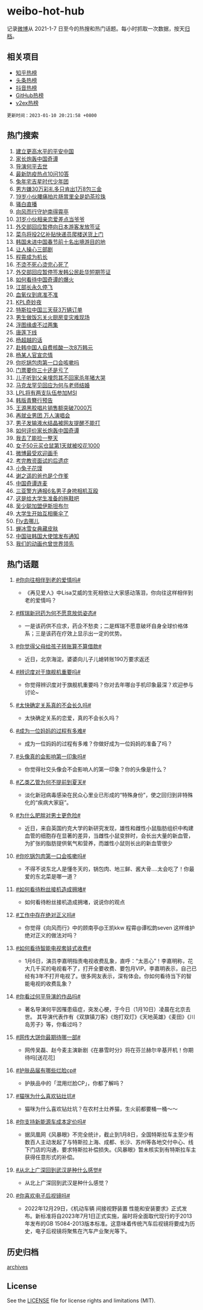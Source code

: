 # weibo-hot-hub

记录[微博](https://www.weibo.com)从 2021-1-7 日至今的热搜和热门话题。每小时抓取一次数据，按天[归档](archives)。

## 相关项目

- [知乎热榜](https://github.com/lonnyzhang423/zhihu-hot-hub)
- [头条热榜](https://github.com/lonnyzhang423/toutiao-hot-hub)
- [抖音热榜](https://github.com/lonnyzhang423/douyin-hot-hub)
- [GitHub热榜](https://github.com/lonnyzhang423/github-hot-hub)
- [v2ex热榜](https://github.com/lonnyzhang423/v2ex-hot-hub)


`更新时间：2023-01-10 20:21:58 +0800`

## 热门搜索

1. [建立更高水平的平安中国](https://m.weibo.cn/search?containerid=100103type%3D1%26t%3D10%26q%3D%23%E5%BB%BA%E7%AB%8B%E6%9B%B4%E9%AB%98%E6%B0%B4%E5%B9%B3%E7%9A%84%E5%B9%B3%E5%AE%89%E4%B8%AD%E5%9B%BD%23&stream_entry_id=51&isnewpage=1&extparam=seat%3D1%26c_type%3D51%26cate%3D10103%26pos%3D0%26dgr%3D0%26filter_type%3Drealtimehot%26display_time%3D1673353317%26pre_seqid%3D16733533175780438599111&luicode=10000011&lfid=106003type%253D25%2526t%253D3%2526disable_hot%253D1%2526filter_type%253Drealtimehot)
1. [家长炮轰中国奇谭](https://m.weibo.cn/search?containerid=100103type%3D1%26t%3D10%26q%3D%23%E5%AE%B6%E9%95%BF%E7%82%AE%E8%BD%B0%E4%B8%AD%E5%9B%BD%E5%A5%87%E8%B0%AD%23&stream_entry_id=31&isnewpage=1&extparam=seat%3D1%26dgr%3D0%26realpos%3D1%26pos%3D0%26flag%3D2%26lcate%3D5001%26c_type%3D31%26cate%3D5001%26q%3D%2523%25E5%25AE%25B6%25E9%2595%25BF%25E7%2582%25AE%25E8%25BD%25B0%25E4%25B8%25AD%25E5%259B%25BD%25E5%25A5%2587%25E8%25B0%25AD%2523%26band_rank%3D1%26stream_entry_id%3D31%26filter_type%3Drealtimehot%26display_time%3D1673353317%26pre_seqid%3D16733533175780438599111&luicode=10000011&lfid=106003type%253D25%2526t%253D3%2526disable_hot%253D1%2526filter_type%253Drealtimehot)
1. [导演何平去世](https://m.weibo.cn/search?containerid=100103type%3D1%26t%3D10%26q%3D%23%E5%AF%BC%E6%BC%94%E4%BD%95%E5%B9%B3%E5%8E%BB%E4%B8%96%23&stream_entry_id=31&isnewpage=1&extparam=seat%3D1%26dgr%3D0%26realpos%3D2%26pos%3D1%26flag%3D1%26lcate%3D5001%26c_type%3D31%26cate%3D5001%26q%3D%2523%25E5%25AF%25BC%25E6%25BC%2594%25E4%25BD%2595%25E5%25B9%25B3%25E5%258E%25BB%25E4%25B8%2596%2523%26band_rank%3D2%26stream_entry_id%3D31%26filter_type%3Drealtimehot%26display_time%3D1673353317%26pre_seqid%3D16733533175780438599111&luicode=10000011&lfid=106003type%253D25%2526t%253D3%2526disable_hot%253D1%2526filter_type%253Drealtimehot)
1. [最新防疫热点10问10答](https://m.weibo.cn/search?containerid=100103type%3D1%26t%3D10%26q%3D%23%E6%9C%80%E6%96%B0%E9%98%B2%E7%96%AB%E7%83%AD%E7%82%B910%E9%97%AE10%E7%AD%94%23&stream_entry_id=31&isnewpage=1&extparam=seat%3D1%26dgr%3D0%26realpos%3D3%26pos%3D2%26flag%3D0%26lcate%3D5001%26c_type%3D31%26cate%3D5001%26q%3D%2523%25E6%259C%2580%25E6%2596%25B0%25E9%2598%25B2%25E7%2596%25AB%25E7%2583%25AD%25E7%2582%25B910%25E9%2597%25AE10%25E7%25AD%2594%2523%26band_rank%3D3%26stream_entry_id%3D31%26filter_type%3Drealtimehot%26display_time%3D1673353317%26pre_seqid%3D16733533175780438599111&luicode=10000011&lfid=106003type%253D25%2526t%253D3%2526disable_hot%253D1%2526filter_type%253Drealtimehot)
1. [兔年宅吉星时代少年团](https://m.weibo.cn/search?containerid=100103type%3D1%26t%3D10%26q%3D%23%E5%85%94%E5%B9%B4%E5%AE%85%E5%90%89%E6%98%9F%E6%97%B6%E4%BB%A3%E5%B0%91%E5%B9%B4%E5%9B%A2%23&stream_entry_id=31&isnewpage=1&extparam=seat%3D1%26dgr%3D0%26pos%3D3%26topic_ad%3D1%26lcate%3D5001%26c_type%3D31%26adid%3D177586%26cate%3D5001%26q%3D%2523%25E5%2585%2594%25E5%25B9%25B4%25E5%25AE%2585%25E5%2590%2589%25E6%2598%259F%25E6%2597%25B6%25E4%25BB%25A3%25E5%25B0%2591%25E5%25B9%25B4%25E5%259B%25A2%2523%26band_rank%3D4%26stream_entry_id%3D31%26filter_type%3Drealtimehot%26display_time%3D1673353317%26pre_seqid%3D16733533175780438599111&luicode=10000011&lfid=106003type%253D25%2526t%253D3%2526disable_hot%253D1%2526filter_type%253Drealtimehot)
1. [男方嫌30万彩礼多只肯出1万8包三金](https://m.weibo.cn/search?containerid=100103type%3D1%26t%3D10%26q%3D%23%E7%94%B7%E6%96%B9%E5%AB%8C30%E4%B8%87%E5%BD%A9%E7%A4%BC%E5%A4%9A%E5%8F%AA%E8%82%AF%E5%87%BA1%E4%B8%878%E5%8C%85%E4%B8%89%E9%87%91%23&stream_entry_id=31&isnewpage=1&extparam=seat%3D1%26dgr%3D0%26realpos%3D4%26pos%3D4%26flag%3D1%26lcate%3D5001%26c_type%3D31%26cate%3D5001%26q%3D%2523%25E7%2594%25B7%25E6%2596%25B9%25E5%25AB%258C30%25E4%25B8%2587%25E5%25BD%25A9%25E7%25A4%25BC%25E5%25A4%259A%25E5%258F%25AA%25E8%2582%25AF%25E5%2587%25BA1%25E4%25B8%25878%25E5%258C%2585%25E4%25B8%2589%25E9%2587%2591%2523%26band_rank%3D4%26stream_entry_id%3D31%26filter_type%3Drealtimehot%26display_time%3D1673353317%26pre_seqid%3D16733533175780438599111&luicode=10000011&lfid=106003type%253D25%2526t%253D3%2526disable_hot%253D1%2526filter_type%253Drealtimehot)
1. [19岁小伙腰痛拍片肠胃里全是奶茶珍珠](https://m.weibo.cn/search?containerid=100103type%3D1%26t%3D10%26q%3D%2319%E5%B2%81%E5%B0%8F%E4%BC%99%E8%85%B0%E7%97%9B%E6%8B%8D%E7%89%87%E8%82%A0%E8%83%83%E9%87%8C%E5%85%A8%E6%98%AF%E5%A5%B6%E8%8C%B6%E7%8F%8D%E7%8F%A0%23&stream_entry_id=31&isnewpage=1&extparam=seat%3D1%26dgr%3D0%26realpos%3D5%26pos%3D5%26flag%3D1%26lcate%3D5001%26c_type%3D31%26cate%3D5001%26q%3D%252319%25E5%25B2%2581%25E5%25B0%258F%25E4%25BC%2599%25E8%2585%25B0%25E7%2597%259B%25E6%258B%258D%25E7%2589%2587%25E8%2582%25A0%25E8%2583%2583%25E9%2587%258C%25E5%2585%25A8%25E6%2598%25AF%25E5%25A5%25B6%25E8%258C%25B6%25E7%258F%258D%25E7%258F%25A0%2523%26band_rank%3D5%26stream_entry_id%3D31%26filter_type%3Drealtimehot%26display_time%3D1673353317%26pre_seqid%3D16733533175780438599111&luicode=10000011&lfid=106003type%253D25%2526t%253D3%2526disable_hot%253D1%2526filter_type%253Drealtimehot)
1. [骚白直播](https://m.weibo.cn/search?containerid=100103type%3D1%26t%3D10%26q%3D%23%E9%AA%9A%E7%99%BD%E7%9B%B4%E6%92%AD%23&stream_entry_id=31&isnewpage=1&extparam=seat%3D1%26dgr%3D0%26realpos%3D6%26pos%3D6%26flag%3D1%26lcate%3D5001%26c_type%3D31%26cate%3D5001%26q%3D%2523%25E9%25AA%259A%25E7%2599%25BD%25E7%259B%25B4%25E6%2592%25AD%2523%26band_rank%3D6%26stream_entry_id%3D31%26filter_type%3Drealtimehot%26display_time%3D1673353317%26pre_seqid%3D16733533175780438599111&luicode=10000011&lfid=106003type%253D25%2526t%253D3%2526disable_hot%253D1%2526filter_type%253Drealtimehot)
1. [向风而行守护南得霄亭](https://m.weibo.cn/search?containerid=100103type%3D1%26t%3D10%26q%3D%23%E5%90%91%E9%A3%8E%E8%80%8C%E8%A1%8C%E5%AE%88%E6%8A%A4%E5%8D%97%E5%BE%97%E9%9C%84%E4%BA%AD%23&stream_entry_id=31&isnewpage=1&extparam=seat%3D1%26dgr%3D0%26pos%3D7%26lcate%3D5001%26c_type%3D31%26adid%3D177621%26cate%3D5001%26q%3D%2523%25E5%2590%2591%25E9%25A3%258E%25E8%2580%258C%25E8%25A1%258C%25E5%25AE%2588%25E6%258A%25A4%25E5%258D%2597%25E5%25BE%2597%25E9%259C%2584%25E4%25BA%25AD%2523%26band_rank%3D7%26stream_entry_id%3D31%26filter_type%3Drealtimehot%26display_time%3D1673353317%26pre_seqid%3D16733533175780438599111&luicode=10000011&lfid=106003type%253D25%2526t%253D3%2526disable_hot%253D1%2526filter_type%253Drealtimehot)
1. [31岁小伙相亲恋爱差点当爷爷](https://m.weibo.cn/search?containerid=100103type%3D1%26t%3D10%26q%3D%2331%E5%B2%81%E5%B0%8F%E4%BC%99%E7%9B%B8%E4%BA%B2%E6%81%8B%E7%88%B1%E5%B7%AE%E7%82%B9%E5%BD%93%E7%88%B7%E7%88%B7%23&stream_entry_id=31&isnewpage=1&extparam=seat%3D1%26dgr%3D0%26realpos%3D7%26pos%3D8%26flag%3D1%26lcate%3D5001%26c_type%3D31%26cate%3D5001%26q%3D%252331%25E5%25B2%2581%25E5%25B0%258F%25E4%25BC%2599%25E7%259B%25B8%25E4%25BA%25B2%25E6%2581%258B%25E7%2588%25B1%25E5%25B7%25AE%25E7%2582%25B9%25E5%25BD%2593%25E7%2588%25B7%25E7%2588%25B7%2523%26band_rank%3D7%26stream_entry_id%3D31%26filter_type%3Drealtimehot%26display_time%3D1673353317%26pre_seqid%3D16733533175780438599111&luicode=10000011&lfid=106003type%253D25%2526t%253D3%2526disable_hot%253D1%2526filter_type%253Drealtimehot)
1. [外交部回应暂停向日本游客发放签证](https://m.weibo.cn/search?containerid=100103type%3D1%26t%3D10%26q%3D%23%E5%A4%96%E4%BA%A4%E9%83%A8%E5%9B%9E%E5%BA%94%E6%9A%82%E5%81%9C%E5%90%91%E6%97%A5%E6%9C%AC%E6%B8%B8%E5%AE%A2%E5%8F%91%E6%94%BE%E7%AD%BE%E8%AF%81%23&stream_entry_id=31&isnewpage=1&extparam=seat%3D1%26dgr%3D0%26realpos%3D8%26pos%3D9%26flag%3D0%26lcate%3D5001%26c_type%3D31%26cate%3D5001%26q%3D%2523%25E5%25A4%2596%25E4%25BA%25A4%25E9%2583%25A8%25E5%259B%259E%25E5%25BA%2594%25E6%259A%2582%25E5%2581%259C%25E5%2590%2591%25E6%2597%25A5%25E6%259C%25AC%25E6%25B8%25B8%25E5%25AE%25A2%25E5%258F%2591%25E6%2594%25BE%25E7%25AD%25BE%25E8%25AF%2581%2523%26band_rank%3D8%26stream_entry_id%3D31%26filter_type%3Drealtimehot%26display_time%3D1673353317%26pre_seqid%3D16733533175780438599111&luicode=10000011&lfid=106003type%253D25%2526t%253D3%2526disable_hot%253D1%2526filter_type%253Drealtimehot)
1. [菜鸟将投2亿补贴快递员爬楼送货上门](https://m.weibo.cn/search?containerid=100103type%3D1%26t%3D10%26q%3D%23%E8%8F%9C%E9%B8%9F%E5%B0%86%E6%8A%952%E4%BA%BF%E8%A1%A5%E8%B4%B4%E5%BF%AB%E9%80%92%E5%91%98%E7%88%AC%E6%A5%BC%E9%80%81%E8%B4%A7%E4%B8%8A%E9%97%A8%23&stream_entry_id=31&isnewpage=1&extparam=seat%3D1%26dgr%3D0%26realpos%3D9%26pos%3D10%26flag%3D0%26lcate%3D5001%26c_type%3D31%26cate%3D5001%26q%3D%2523%25E8%258F%259C%25E9%25B8%259F%25E5%25B0%2586%25E6%258A%25952%25E4%25BA%25BF%25E8%25A1%25A5%25E8%25B4%25B4%25E5%25BF%25AB%25E9%2580%2592%25E5%2591%2598%25E7%2588%25AC%25E6%25A5%25BC%25E9%2580%2581%25E8%25B4%25A7%25E4%25B8%258A%25E9%2597%25A8%2523%26band_rank%3D9%26stream_entry_id%3D31%26filter_type%3Drealtimehot%26display_time%3D1673353317%26pre_seqid%3D16733533175780438599111&luicode=10000011&lfid=106003type%253D25%2526t%253D3%2526disable_hot%253D1%2526filter_type%253Drealtimehot)
1. [韩国未进中国春节前十名出境游目的地](https://m.weibo.cn/search?containerid=100103type%3D1%26t%3D10%26q%3D%23%E9%9F%A9%E5%9B%BD%E6%9C%AA%E8%BF%9B%E4%B8%AD%E5%9B%BD%E6%98%A5%E8%8A%82%E5%89%8D%E5%8D%81%E5%90%8D%E5%87%BA%E5%A2%83%E6%B8%B8%E7%9B%AE%E7%9A%84%E5%9C%B0%23&stream_entry_id=31&isnewpage=1&extparam=seat%3D1%26dgr%3D0%26realpos%3D10%26pos%3D11%26flag%3D2%26lcate%3D5001%26c_type%3D31%26cate%3D5001%26q%3D%2523%25E9%259F%25A9%25E5%259B%25BD%25E6%259C%25AA%25E8%25BF%259B%25E4%25B8%25AD%25E5%259B%25BD%25E6%2598%25A5%25E8%258A%2582%25E5%2589%258D%25E5%258D%2581%25E5%2590%258D%25E5%2587%25BA%25E5%25A2%2583%25E6%25B8%25B8%25E7%259B%25AE%25E7%259A%2584%25E5%259C%25B0%2523%26band_rank%3D10%26stream_entry_id%3D31%26filter_type%3Drealtimehot%26display_time%3D1673353317%26pre_seqid%3D16733533175780438599111&luicode=10000011&lfid=106003type%253D25%2526t%253D3%2526disable_hot%253D1%2526filter_type%253Drealtimehot)
1. [让人操心三部剧](https://m.weibo.cn/search?containerid=100103type%3D1%26t%3D10%26q%3D%23%E8%AE%A9%E4%BA%BA%E6%93%8D%E5%BF%83%E4%B8%89%E9%83%A8%E5%89%A7%23&stream_entry_id=31&isnewpage=1&extparam=seat%3D1%26dgr%3D0%26realpos%3D11%26pos%3D12%26flag%3D1%26lcate%3D5001%26c_type%3D31%26cate%3D5001%26q%3D%2523%25E8%25AE%25A9%25E4%25BA%25BA%25E6%2593%258D%25E5%25BF%2583%25E4%25B8%2589%25E9%2583%25A8%25E5%2589%25A7%2523%26band_rank%3D11%26stream_entry_id%3D31%26filter_type%3Drealtimehot%26display_time%3D1673353317%26pre_seqid%3D16733533175780438599111&luicode=10000011&lfid=106003type%253D25%2526t%253D3%2526disable_hot%253D1%2526filter_type%253Drealtimehot)
1. [程霄成为机长](https://m.weibo.cn/search?containerid=100103type%3D1%26t%3D10%26q%3D%23%E7%A8%8B%E9%9C%84%E6%88%90%E4%B8%BA%E6%9C%BA%E9%95%BF%23&stream_entry_id=31&isnewpage=1&extparam=seat%3D1%26dgr%3D0%26realpos%3D12%26pos%3D13%26flag%3D1%26lcate%3D5001%26c_type%3D31%26cate%3D5001%26q%3D%2523%25E7%25A8%258B%25E9%259C%2584%25E6%2588%2590%25E4%25B8%25BA%25E6%259C%25BA%25E9%2595%25BF%2523%26band_rank%3D12%26stream_entry_id%3D31%26filter_type%3Drealtimehot%26display_time%3D1673353317%26pre_seqid%3D16733533175780438599111&luicode=10000011&lfid=106003type%253D25%2526t%253D3%2526disable_hot%253D1%2526filter_type%253Drealtimehot)
1. [不烫不死心烫完心死了](https://m.weibo.cn/search?containerid=100103type%3D1%26t%3D10%26q%3D%23%E4%B8%8D%E7%83%AB%E4%B8%8D%E6%AD%BB%E5%BF%83%E7%83%AB%E5%AE%8C%E5%BF%83%E6%AD%BB%E4%BA%86%23&stream_entry_id=31&isnewpage=1&extparam=seat%3D1%26dgr%3D0%26realpos%3D13%26pos%3D14%26flag%3D0%26lcate%3D5001%26c_type%3D31%26cate%3D5001%26q%3D%2523%25E4%25B8%258D%25E7%2583%25AB%25E4%25B8%258D%25E6%25AD%25BB%25E5%25BF%2583%25E7%2583%25AB%25E5%25AE%258C%25E5%25BF%2583%25E6%25AD%25BB%25E4%25BA%2586%2523%26band_rank%3D13%26stream_entry_id%3D31%26filter_type%3Drealtimehot%26display_time%3D1673353317%26pre_seqid%3D16733533175780438599111&luicode=10000011&lfid=106003type%253D25%2526t%253D3%2526disable_hot%253D1%2526filter_type%253Drealtimehot)
1. [外交部回应暂停签发韩公民赴华短期签证](https://m.weibo.cn/search?containerid=100103type%3D1%26t%3D10%26q%3D%23%E5%A4%96%E4%BA%A4%E9%83%A8%E5%9B%9E%E5%BA%94%E6%9A%82%E5%81%9C%E7%AD%BE%E5%8F%91%E9%9F%A9%E5%85%AC%E6%B0%91%E8%B5%B4%E5%8D%8E%E7%9F%AD%E6%9C%9F%E7%AD%BE%E8%AF%81%23&stream_entry_id=31&isnewpage=1&extparam=seat%3D1%26dgr%3D0%26realpos%3D14%26pos%3D15%26flag%3D0%26lcate%3D5001%26c_type%3D31%26cate%3D5001%26q%3D%2523%25E5%25A4%2596%25E4%25BA%25A4%25E9%2583%25A8%25E5%259B%259E%25E5%25BA%2594%25E6%259A%2582%25E5%2581%259C%25E7%25AD%25BE%25E5%258F%2591%25E9%259F%25A9%25E5%2585%25AC%25E6%25B0%2591%25E8%25B5%25B4%25E5%258D%258E%25E7%259F%25AD%25E6%259C%259F%25E7%25AD%25BE%25E8%25AF%2581%2523%26band_rank%3D14%26stream_entry_id%3D31%26filter_type%3Drealtimehot%26display_time%3D1673353317%26pre_seqid%3D16733533175780438599111&luicode=10000011&lfid=106003type%253D25%2526t%253D3%2526disable_hot%253D1%2526filter_type%253Drealtimehot)
1. [如何看待中国奇谭的爆火](https://m.weibo.cn/search?containerid=100103type%3D1%26t%3D10%26q%3D%23%E5%A6%82%E4%BD%95%E7%9C%8B%E5%BE%85%E4%B8%AD%E5%9B%BD%E5%A5%87%E8%B0%AD%E7%9A%84%E7%88%86%E7%81%AB%23&stream_entry_id=31&isnewpage=1&extparam=seat%3D1%26dgr%3D0%26realpos%3D15%26pos%3D16%26flag%3D0%26lcate%3D5001%26c_type%3D31%26adid%3D177662%26cate%3D5001%26q%3D%2523%25E5%25A6%2582%25E4%25BD%2595%25E7%259C%258B%25E5%25BE%2585%25E4%25B8%25AD%25E5%259B%25BD%25E5%25A5%2587%25E8%25B0%25AD%25E7%259A%2584%25E7%2588%2586%25E7%2581%25AB%2523%26band_rank%3D15%26stream_entry_id%3D31%26filter_type%3Drealtimehot%26display_time%3D1673353317%26pre_seqid%3D16733533175780438599111&luicode=10000011&lfid=106003type%253D25%2526t%253D3%2526disable_hot%253D1%2526filter_type%253Drealtimehot)
1. [江部长永久停飞](https://m.weibo.cn/search?containerid=100103type%3D1%26t%3D10%26q%3D%23%E6%B1%9F%E9%83%A8%E9%95%BF%E6%B0%B8%E4%B9%85%E5%81%9C%E9%A3%9E%23&stream_entry_id=31&isnewpage=1&extparam=seat%3D1%26dgr%3D0%26realpos%3D16%26pos%3D17%26flag%3D0%26lcate%3D5001%26c_type%3D31%26cate%3D5001%26q%3D%2523%25E6%25B1%259F%25E9%2583%25A8%25E9%2595%25BF%25E6%25B0%25B8%25E4%25B9%2585%25E5%2581%259C%25E9%25A3%259E%2523%26band_rank%3D16%26stream_entry_id%3D31%26filter_type%3Drealtimehot%26display_time%3D1673353317%26pre_seqid%3D16733533175780438599111&luicode=10000011&lfid=106003type%253D25%2526t%253D3%2526disable_hot%253D1%2526filter_type%253Drealtimehot)
1. [血氧仪到底准不准](https://m.weibo.cn/search?containerid=100103type%3D1%26t%3D10%26q%3D%23%E8%A1%80%E6%B0%A7%E4%BB%AA%E5%88%B0%E5%BA%95%E5%87%86%E4%B8%8D%E5%87%86%23&stream_entry_id=31&isnewpage=1&extparam=seat%3D1%26dgr%3D0%26realpos%3D17%26pos%3D18%26flag%3D1%26lcate%3D5001%26c_type%3D31%26cate%3D5001%26q%3D%2523%25E8%25A1%2580%25E6%25B0%25A7%25E4%25BB%25AA%25E5%2588%25B0%25E5%25BA%2595%25E5%2587%2586%25E4%25B8%258D%25E5%2587%2586%2523%26band_rank%3D17%26stream_entry_id%3D31%26filter_type%3Drealtimehot%26display_time%3D1673353317%26pre_seqid%3D16733533175780438599111&luicode=10000011&lfid=106003type%253D25%2526t%253D3%2526disable_hot%253D1%2526filter_type%253Drealtimehot)
1. [KPL奇妙夜](https://m.weibo.cn/search?containerid=100103type%3D1%26t%3D10%26q%3D%23KPL%E5%A5%87%E5%A6%99%E5%A4%9C%23&stream_entry_id=31&isnewpage=1&extparam=seat%3D1%26dgr%3D0%26realpos%3D18%26pos%3D19%26flag%3D1%26lcate%3D5001%26c_type%3D31%26cate%3D5001%26q%3D%2523KPL%25E5%25A5%2587%25E5%25A6%2599%25E5%25A4%259C%2523%26band_rank%3D18%26stream_entry_id%3D31%26filter_type%3Drealtimehot%26display_time%3D1673353317%26pre_seqid%3D16733533175780438599111&luicode=10000011&lfid=106003type%253D25%2526t%253D3%2526disable_hot%253D1%2526filter_type%253Drealtimehot)
1. [特斯拉中国三天获3万辆订单](https://m.weibo.cn/search?containerid=100103type%3D1%26t%3D10%26q%3D%23%E7%89%B9%E6%96%AF%E6%8B%89%E4%B8%AD%E5%9B%BD%E4%B8%89%E5%A4%A9%E8%8E%B73%E4%B8%87%E8%BE%86%E8%AE%A2%E5%8D%95%23&stream_entry_id=31&isnewpage=1&extparam=seat%3D1%26dgr%3D0%26realpos%3D19%26pos%3D20%26flag%3D0%26lcate%3D5001%26c_type%3D31%26cate%3D5001%26q%3D%2523%25E7%2589%25B9%25E6%2596%25AF%25E6%258B%2589%25E4%25B8%25AD%25E5%259B%25BD%25E4%25B8%2589%25E5%25A4%25A9%25E8%258E%25B73%25E4%25B8%2587%25E8%25BE%2586%25E8%25AE%25A2%25E5%258D%2595%2523%26band_rank%3D19%26stream_entry_id%3D31%26filter_type%3Drealtimehot%26display_time%3D1673353317%26pre_seqid%3D16733533175780438599111&luicode=10000011&lfid=106003type%253D25%2526t%253D3%2526disable_hot%253D1%2526filter_type%253Drealtimehot)
1. [男生做饭忘关火厨房变灾难现场](https://m.weibo.cn/search?containerid=100103type%3D1%26t%3D10%26q%3D%23%E7%94%B7%E7%94%9F%E5%81%9A%E9%A5%AD%E5%BF%98%E5%85%B3%E7%81%AB%E5%8E%A8%E6%88%BF%E5%8F%98%E7%81%BE%E9%9A%BE%E7%8E%B0%E5%9C%BA%23&stream_entry_id=31&isnewpage=1&extparam=seat%3D1%26dgr%3D0%26realpos%3D20%26pos%3D21%26flag%3D1%26lcate%3D5001%26c_type%3D31%26cate%3D5001%26q%3D%2523%25E7%2594%25B7%25E7%2594%259F%25E5%2581%259A%25E9%25A5%25AD%25E5%25BF%2598%25E5%2585%25B3%25E7%2581%25AB%25E5%258E%25A8%25E6%2588%25BF%25E5%258F%2598%25E7%2581%25BE%25E9%259A%25BE%25E7%258E%25B0%25E5%259C%25BA%2523%26band_rank%3D20%26stream_entry_id%3D31%26filter_type%3Drealtimehot%26display_time%3D1673353317%26pre_seqid%3D16733533175780438599111&luicode=10000011&lfid=106003type%253D25%2526t%253D3%2526disable_hot%253D1%2526filter_type%253Drealtimehot)
1. [浮图缘虐不过两集](https://m.weibo.cn/search?containerid=100103type%3D1%26t%3D10%26q%3D%23%E6%B5%AE%E5%9B%BE%E7%BC%98%E8%99%90%E4%B8%8D%E8%BF%87%E4%B8%A4%E9%9B%86%23&stream_entry_id=31&isnewpage=1&extparam=seat%3D1%26dgr%3D0%26realpos%3D21%26pos%3D22%26flag%3D1%26lcate%3D5001%26c_type%3D31%26cate%3D5001%26q%3D%2523%25E6%25B5%25AE%25E5%259B%25BE%25E7%25BC%2598%25E8%2599%2590%25E4%25B8%258D%25E8%25BF%2587%25E4%25B8%25A4%25E9%259B%2586%2523%26band_rank%3D21%26stream_entry_id%3D31%26filter_type%3Drealtimehot%26display_time%3D1673353317%26pre_seqid%3D16733533175780438599111&luicode=10000011&lfid=106003type%253D25%2526t%253D3%2526disable_hot%253D1%2526filter_type%253Drealtimehot)
1. [唐莲下线](https://m.weibo.cn/search?containerid=100103type%3D1%26t%3D10%26q%3D%23%E5%94%90%E8%8E%B2%E4%B8%8B%E7%BA%BF%23&stream_entry_id=31&isnewpage=1&extparam=seat%3D1%26dgr%3D0%26realpos%3D22%26pos%3D23%26flag%3D1%26lcate%3D5001%26c_type%3D31%26cate%3D5001%26q%3D%2523%25E5%2594%2590%25E8%258E%25B2%25E4%25B8%258B%25E7%25BA%25BF%2523%26band_rank%3D22%26stream_entry_id%3D31%26filter_type%3Drealtimehot%26display_time%3D1673353317%26pre_seqid%3D16733533175780438599111&luicode=10000011&lfid=106003type%253D25%2526t%253D3%2526disable_hot%253D1%2526filter_type%253Drealtimehot)
1. [杨超越的话](https://m.weibo.cn/search?containerid=100103type%3D1%26t%3D10%26q%3D%23%E6%9D%A8%E8%B6%85%E8%B6%8A%E7%9A%84%E8%AF%9D%23&stream_entry_id=31&isnewpage=1&extparam=seat%3D1%26dgr%3D0%26realpos%3D23%26pos%3D24%26flag%3D1%26lcate%3D5001%26c_type%3D31%26cate%3D5001%26q%3D%2523%25E6%259D%25A8%25E8%25B6%2585%25E8%25B6%258A%25E7%259A%2584%25E8%25AF%259D%2523%26band_rank%3D23%26stream_entry_id%3D31%26filter_type%3Drealtimehot%26display_time%3D1673353317%26pre_seqid%3D16733533175780438599111&luicode=10000011&lfid=106003type%253D25%2526t%253D3%2526disable_hot%253D1%2526filter_type%253Drealtimehot)
1. [赴韩中国人自费核酸一次8万韩元](https://m.weibo.cn/search?containerid=100103type%3D1%26t%3D10%26q%3D%23%E8%B5%B4%E9%9F%A9%E4%B8%AD%E5%9B%BD%E4%BA%BA%E8%87%AA%E8%B4%B9%E6%A0%B8%E9%85%B8%E4%B8%80%E6%AC%A18%E4%B8%87%E9%9F%A9%E5%85%83%23&stream_entry_id=31&isnewpage=1&extparam=seat%3D1%26dgr%3D0%26realpos%3D24%26pos%3D25%26flag%3D0%26lcate%3D5001%26c_type%3D31%26cate%3D5001%26q%3D%2523%25E8%25B5%25B4%25E9%259F%25A9%25E4%25B8%25AD%25E5%259B%25BD%25E4%25BA%25BA%25E8%2587%25AA%25E8%25B4%25B9%25E6%25A0%25B8%25E9%2585%25B8%25E4%25B8%2580%25E6%25AC%25A18%25E4%25B8%2587%25E9%259F%25A9%25E5%2585%2583%2523%26band_rank%3D24%26stream_entry_id%3D31%26filter_type%3Drealtimehot%26display_time%3D1673353317%26pre_seqid%3D16733533175780438599111&luicode=10000011&lfid=106003type%253D25%2526t%253D3%2526disable_hot%253D1%2526filter_type%253Drealtimehot)
1. [杨某人官宣恋情](https://m.weibo.cn/search?containerid=100103type%3D1%26t%3D10%26q%3D%23%E6%9D%A8%E6%9F%90%E4%BA%BA%E5%AE%98%E5%AE%A3%E6%81%8B%E6%83%85%23&stream_entry_id=31&isnewpage=1&extparam=seat%3D1%26dgr%3D0%26realpos%3D25%26pos%3D26%26flag%3D1%26lcate%3D5001%26c_type%3D31%26cate%3D5001%26q%3D%2523%25E6%259D%25A8%25E6%259F%2590%25E4%25BA%25BA%25E5%25AE%2598%25E5%25AE%25A3%25E6%2581%258B%25E6%2583%2585%2523%26band_rank%3D25%26stream_entry_id%3D31%26filter_type%3Drealtimehot%26display_time%3D1673353317%26pre_seqid%3D16733533175780438599111&luicode=10000011&lfid=106003type%253D25%2526t%253D3%2526disable_hot%253D1%2526filter_type%253Drealtimehot)
1. [你吃锅包肉第一口会咳嗽吗](https://m.weibo.cn/search?containerid=100103type%3D1%26t%3D10%26q%3D%23%E4%BD%A0%E5%90%83%E9%94%85%E5%8C%85%E8%82%89%E7%AC%AC%E4%B8%80%E5%8F%A3%E4%BC%9A%E5%92%B3%E5%97%BD%E5%90%97%23&stream_entry_id=31&isnewpage=1&extparam=seat%3D1%26dgr%3D0%26realpos%3D26%26pos%3D27%26flag%3D0%26lcate%3D5001%26c_type%3D31%26cate%3D5001%26q%3D%2523%25E4%25BD%25A0%25E5%2590%2583%25E9%2594%2585%25E5%258C%2585%25E8%2582%2589%25E7%25AC%25AC%25E4%25B8%2580%25E5%258F%25A3%25E4%25BC%259A%25E5%2592%25B3%25E5%2597%25BD%25E5%2590%2597%2523%26band_rank%3D26%26stream_entry_id%3D31%26filter_type%3Drealtimehot%26display_time%3D1673353317%26pre_seqid%3D16733533175780438599111&luicode=10000011&lfid=106003type%253D25%2526t%253D3%2526disable_hot%253D1%2526filter_type%253Drealtimehot)
1. [门票要你三十还是亏了](https://m.weibo.cn/search?containerid=100103type%3D1%26t%3D10%26q%3D%23%E9%97%A8%E7%A5%A8%E8%A6%81%E4%BD%A0%E4%B8%89%E5%8D%81%E8%BF%98%E6%98%AF%E4%BA%8F%E4%BA%86%23&stream_entry_id=31&isnewpage=1&extparam=seat%3D1%26dgr%3D0%26realpos%3D27%26pos%3D28%26flag%3D1%26lcate%3D5001%26c_type%3D31%26cate%3D5001%26q%3D%2523%25E9%2597%25A8%25E7%25A5%25A8%25E8%25A6%2581%25E4%25BD%25A0%25E4%25B8%2589%25E5%258D%2581%25E8%25BF%2598%25E6%2598%25AF%25E4%25BA%258F%25E4%25BA%2586%2523%26band_rank%3D27%26stream_entry_id%3D31%26filter_type%3Drealtimehot%26display_time%3D1673353317%26pre_seqid%3D16733533175780438599111&luicode=10000011&lfid=106003type%253D25%2526t%253D3%2526disable_hot%253D1%2526filter_type%253Drealtimehot)
1. [儿子听到父亲埋怨其不回家杀年猪大哭](https://m.weibo.cn/search?containerid=100103type%3D1%26t%3D10%26q%3D%23%E5%84%BF%E5%AD%90%E5%90%AC%E5%88%B0%E7%88%B6%E4%BA%B2%E5%9F%8B%E6%80%A8%E5%85%B6%E4%B8%8D%E5%9B%9E%E5%AE%B6%E6%9D%80%E5%B9%B4%E7%8C%AA%E5%A4%A7%E5%93%AD%23&stream_entry_id=31&isnewpage=1&extparam=seat%3D1%26dgr%3D0%26realpos%3D28%26pos%3D29%26flag%3D0%26lcate%3D5001%26c_type%3D31%26cate%3D5001%26q%3D%2523%25E5%2584%25BF%25E5%25AD%2590%25E5%2590%25AC%25E5%2588%25B0%25E7%2588%25B6%25E4%25BA%25B2%25E5%259F%258B%25E6%2580%25A8%25E5%2585%25B6%25E4%25B8%258D%25E5%259B%259E%25E5%25AE%25B6%25E6%259D%2580%25E5%25B9%25B4%25E7%258C%25AA%25E5%25A4%25A7%25E5%2593%25AD%2523%26band_rank%3D28%26stream_entry_id%3D31%26filter_type%3Drealtimehot%26display_time%3D1673353317%26pre_seqid%3D16733533175780438599111&luicode=10000011&lfid=106003type%253D25%2526t%253D3%2526disable_hot%253D1%2526filter_type%253Drealtimehot)
1. [马克龙罕见回应为何与老师结婚](https://m.weibo.cn/search?containerid=100103type%3D1%26t%3D10%26q%3D%23%E9%A9%AC%E5%85%8B%E9%BE%99%E7%BD%95%E8%A7%81%E5%9B%9E%E5%BA%94%E4%B8%BA%E4%BD%95%E4%B8%8E%E8%80%81%E5%B8%88%E7%BB%93%E5%A9%9A%23&stream_entry_id=31&isnewpage=1&extparam=seat%3D1%26dgr%3D0%26realpos%3D29%26pos%3D30%26flag%3D0%26lcate%3D5001%26c_type%3D31%26cate%3D5001%26q%3D%2523%25E9%25A9%25AC%25E5%2585%258B%25E9%25BE%2599%25E7%25BD%2595%25E8%25A7%2581%25E5%259B%259E%25E5%25BA%2594%25E4%25B8%25BA%25E4%25BD%2595%25E4%25B8%258E%25E8%2580%2581%25E5%25B8%2588%25E7%25BB%2593%25E5%25A9%259A%2523%26band_rank%3D29%26stream_entry_id%3D31%26filter_type%3Drealtimehot%26display_time%3D1673353317%26pre_seqid%3D16733533175780438599111&luicode=10000011&lfid=106003type%253D25%2526t%253D3%2526disable_hot%253D1%2526filter_type%253Drealtimehot)
1. [LPL将有两支队伍参加MSI](https://m.weibo.cn/search?containerid=100103type%3D1%26t%3D10%26q%3D%23LPL%E5%B0%86%E6%9C%89%E4%B8%A4%E6%94%AF%E9%98%9F%E4%BC%8D%E5%8F%82%E5%8A%A0MSI%23&stream_entry_id=31&isnewpage=1&extparam=seat%3D1%26dgr%3D0%26realpos%3D30%26pos%3D31%26flag%3D0%26lcate%3D5001%26c_type%3D31%26cate%3D5001%26q%3D%2523LPL%25E5%25B0%2586%25E6%259C%2589%25E4%25B8%25A4%25E6%2594%25AF%25E9%2598%259F%25E4%25BC%258D%25E5%258F%2582%25E5%258A%25A0MSI%2523%26band_rank%3D30%26stream_entry_id%3D31%26filter_type%3Drealtimehot%26display_time%3D1673353317%26pre_seqid%3D16733533175780438599111&luicode=10000011&lfid=106003type%253D25%2526t%253D3%2526disable_hot%253D1%2526filter_type%253Drealtimehot)
1. [韩版青簪行预告](https://m.weibo.cn/search?containerid=100103type%3D1%26t%3D10%26q%3D%23%E9%9F%A9%E7%89%88%E9%9D%92%E7%B0%AA%E8%A1%8C%E9%A2%84%E5%91%8A%23&stream_entry_id=31&isnewpage=1&extparam=seat%3D1%26dgr%3D0%26realpos%3D31%26pos%3D32%26flag%3D0%26lcate%3D5001%26c_type%3D31%26cate%3D5001%26q%3D%2523%25E9%259F%25A9%25E7%2589%2588%25E9%259D%2592%25E7%25B0%25AA%25E8%25A1%258C%25E9%25A2%2584%25E5%2591%258A%2523%26band_rank%3D31%26stream_entry_id%3D31%26filter_type%3Drealtimehot%26display_time%3D1673353317%26pre_seqid%3D16733533175780438599111&luicode=10000011&lfid=106003type%253D25%2526t%253D3%2526disable_hot%253D1%2526filter_type%253Drealtimehot)
1. [王源黑胶唱片销售额突破7000万](https://m.weibo.cn/search?containerid=100103type%3D1%26t%3D10%26q%3D%23%E7%8E%8B%E6%BA%90%E9%BB%91%E8%83%B6%E5%94%B1%E7%89%87%E9%94%80%E5%94%AE%E9%A2%9D%E7%AA%81%E7%A0%B47000%E4%B8%87%23&stream_entry_id=31&isnewpage=1&extparam=seat%3D1%26dgr%3D0%26realpos%3D32%26pos%3D33%26flag%3D1%26lcate%3D5001%26c_type%3D31%26cate%3D5001%26q%3D%2523%25E7%258E%258B%25E6%25BA%2590%25E9%25BB%2591%25E8%2583%25B6%25E5%2594%25B1%25E7%2589%2587%25E9%2594%2580%25E5%2594%25AE%25E9%25A2%259D%25E7%25AA%2581%25E7%25A0%25B47000%25E4%25B8%2587%2523%26band_rank%3D32%26stream_entry_id%3D31%26filter_type%3Drealtimehot%26display_time%3D1673353317%26pre_seqid%3D16733533175780438599111&luicode=10000011&lfid=106003type%253D25%2526t%253D3%2526disable_hot%253D1%2526filter_type%253Drealtimehot)
1. [再就业男团 万人演唱会](https://m.weibo.cn/search?containerid=100103type%3D1%26t%3D10%26q%3D%E5%86%8D%E5%B0%B1%E4%B8%9A%E7%94%B7%E5%9B%A2+%E4%B8%87%E4%BA%BA%E6%BC%94%E5%94%B1%E4%BC%9A&stream_entry_id=31&isnewpage=1&extparam=seat%3D1%26dgr%3D0%26realpos%3D33%26pos%3D34%26flag%3D0%26lcate%3D5001%26c_type%3D31%26cate%3D5001%26q%3D%25E5%2586%258D%25E5%25B0%25B1%25E4%25B8%259A%25E7%2594%25B7%25E5%259B%25A2%2520%25E4%25B8%2587%25E4%25BA%25BA%25E6%25BC%2594%25E5%2594%25B1%25E4%25BC%259A%26band_rank%3D33%26stream_entry_id%3D31%26filter_type%3Drealtimehot%26display_time%3D1673353317%26pre_seqid%3D16733533175780438599111&luicode=10000011&lfid=106003type%253D25%2526t%253D3%2526disable_hot%253D1%2526filter_type%253Drealtimehot)
1. [男子发输液水结晶被网友提醒不能打](https://m.weibo.cn/search?containerid=100103type%3D1%26t%3D10%26q%3D%23%E7%94%B7%E5%AD%90%E5%8F%91%E8%BE%93%E6%B6%B2%E6%B0%B4%E7%BB%93%E6%99%B6%E8%A2%AB%E7%BD%91%E5%8F%8B%E6%8F%90%E9%86%92%E4%B8%8D%E8%83%BD%E6%89%93%23&stream_entry_id=31&isnewpage=1&extparam=seat%3D1%26dgr%3D0%26realpos%3D34%26pos%3D35%26flag%3D0%26lcate%3D5001%26c_type%3D31%26cate%3D5001%26q%3D%2523%25E7%2594%25B7%25E5%25AD%2590%25E5%258F%2591%25E8%25BE%2593%25E6%25B6%25B2%25E6%25B0%25B4%25E7%25BB%2593%25E6%2599%25B6%25E8%25A2%25AB%25E7%25BD%2591%25E5%258F%258B%25E6%258F%2590%25E9%2586%2592%25E4%25B8%258D%25E8%2583%25BD%25E6%2589%2593%2523%26band_rank%3D34%26stream_entry_id%3D31%26filter_type%3Drealtimehot%26display_time%3D1673353317%26pre_seqid%3D16733533175780438599111&luicode=10000011&lfid=106003type%253D25%2526t%253D3%2526disable_hot%253D1%2526filter_type%253Drealtimehot)
1. [如何评价家长炮轰中国奇谭](https://m.weibo.cn/search?containerid=100103type%3D1%26t%3D10%26q%3D%23%E5%A6%82%E4%BD%95%E8%AF%84%E4%BB%B7%E5%AE%B6%E9%95%BF%E7%82%AE%E8%BD%B0%E4%B8%AD%E5%9B%BD%E5%A5%87%E8%B0%AD%23&stream_entry_id=31&isnewpage=1&extparam=seat%3D1%26dgr%3D0%26realpos%3D35%26pos%3D36%26flag%3D1%26lcate%3D5001%26c_type%3D31%26cate%3D5001%26q%3D%2523%25E5%25A6%2582%25E4%25BD%2595%25E8%25AF%2584%25E4%25BB%25B7%25E5%25AE%25B6%25E9%2595%25BF%25E7%2582%25AE%25E8%25BD%25B0%25E4%25B8%25AD%25E5%259B%25BD%25E5%25A5%2587%25E8%25B0%25AD%2523%26band_rank%3D35%26stream_entry_id%3D31%26filter_type%3Drealtimehot%26display_time%3D1673353317%26pre_seqid%3D16733533175780438599111&luicode=10000011&lfid=106003type%253D25%2526t%253D3%2526disable_hot%253D1%2526filter_type%253Drealtimehot)
1. [我去了能捡一整天](https://m.weibo.cn/search?containerid=100103type%3D1%26t%3D10%26q%3D%23%E6%88%91%E5%8E%BB%E4%BA%86%E8%83%BD%E6%8D%A1%E4%B8%80%E6%95%B4%E5%A4%A9%23&stream_entry_id=31&isnewpage=1&extparam=seat%3D1%26dgr%3D0%26realpos%3D36%26pos%3D37%26flag%3D0%26lcate%3D5001%26c_type%3D31%26cate%3D5001%26q%3D%2523%25E6%2588%2591%25E5%258E%25BB%25E4%25BA%2586%25E8%2583%25BD%25E6%258D%25A1%25E4%25B8%2580%25E6%2595%25B4%25E5%25A4%25A9%2523%26band_rank%3D36%26stream_entry_id%3D31%26filter_type%3Drealtimehot%26display_time%3D1673353317%26pre_seqid%3D16733533175780438599111&luicode=10000011&lfid=106003type%253D25%2526t%253D3%2526disable_hot%253D1%2526filter_type%253Drealtimehot)
1. [女子50元买仓鼠第1天就被咬花1000](https://m.weibo.cn/search?containerid=100103type%3D1%26t%3D10%26q%3D%23%E5%A5%B3%E5%AD%9050%E5%85%83%E4%B9%B0%E4%BB%93%E9%BC%A0%E7%AC%AC1%E5%A4%A9%E5%B0%B1%E8%A2%AB%E5%92%AC%E8%8A%B11000%23&stream_entry_id=31&isnewpage=1&extparam=seat%3D1%26dgr%3D0%26realpos%3D37%26pos%3D38%26flag%3D0%26lcate%3D5001%26c_type%3D31%26cate%3D5001%26q%3D%2523%25E5%25A5%25B3%25E5%25AD%259050%25E5%2585%2583%25E4%25B9%25B0%25E4%25BB%2593%25E9%25BC%25A0%25E7%25AC%25AC1%25E5%25A4%25A9%25E5%25B0%25B1%25E8%25A2%25AB%25E5%2592%25AC%25E8%258A%25B11000%2523%26band_rank%3D37%26stream_entry_id%3D31%26filter_type%3Drealtimehot%26display_time%3D1673353317%26pre_seqid%3D16733533175780438599111&luicode=10000011&lfid=106003type%253D25%2526t%253D3%2526disable_hot%253D1%2526filter_type%253Drealtimehot)
1. [微博最受欢迎画手](https://m.weibo.cn/search?containerid=100103type%3D1%26t%3D10%26q%3D%23%E5%BE%AE%E5%8D%9A%E6%9C%80%E5%8F%97%E6%AC%A2%E8%BF%8E%E7%94%BB%E6%89%8B%23&stream_entry_id=31&isnewpage=1&extparam=seat%3D1%26dgr%3D0%26realpos%3D38%26pos%3D39%26flag%3D0%26lcate%3D5001%26c_type%3D31%26cate%3D5001%26q%3D%2523%25E5%25BE%25AE%25E5%258D%259A%25E6%259C%2580%25E5%258F%2597%25E6%25AC%25A2%25E8%25BF%258E%25E7%2594%25BB%25E6%2589%258B%2523%26band_rank%3D38%26stream_entry_id%3D31%26filter_type%3Drealtimehot%26display_time%3D1673353317%26pre_seqid%3D16733533175780438599111&luicode=10000011&lfid=106003type%253D25%2526t%253D3%2526disable_hot%253D1%2526filter_type%253Drealtimehot)
1. [考完教资面试的后遗症](https://m.weibo.cn/search?containerid=100103type%3D1%26t%3D10%26q%3D%23%E8%80%83%E5%AE%8C%E6%95%99%E8%B5%84%E9%9D%A2%E8%AF%95%E7%9A%84%E5%90%8E%E9%81%97%E7%97%87%23&stream_entry_id=31&isnewpage=1&extparam=seat%3D1%26dgr%3D0%26realpos%3D39%26pos%3D40%26flag%3D0%26lcate%3D5001%26c_type%3D31%26cate%3D5001%26q%3D%2523%25E8%2580%2583%25E5%25AE%258C%25E6%2595%2599%25E8%25B5%2584%25E9%259D%25A2%25E8%25AF%2595%25E7%259A%2584%25E5%2590%258E%25E9%2581%2597%25E7%2597%2587%2523%26band_rank%3D39%26stream_entry_id%3D31%26filter_type%3Drealtimehot%26display_time%3D1673353317%26pre_seqid%3D16733533175780438599111&luicode=10000011&lfid=106003type%253D25%2526t%253D3%2526disable_hot%253D1%2526filter_type%253Drealtimehot)
1. [小兔子花馍](https://m.weibo.cn/search?containerid=100103type%3D1%26t%3D10%26q%3D%23%E5%B0%8F%E5%85%94%E5%AD%90%E8%8A%B1%E9%A6%8D%23&stream_entry_id=31&isnewpage=1&extparam=seat%3D1%26dgr%3D0%26realpos%3D40%26pos%3D41%26flag%3D1%26lcate%3D5001%26c_type%3D31%26cate%3D5001%26q%3D%2523%25E5%25B0%258F%25E5%2585%2594%25E5%25AD%2590%25E8%258A%25B1%25E9%25A6%258D%2523%26band_rank%3D40%26stream_entry_id%3D31%26filter_type%3Drealtimehot%26display_time%3D1673353317%26pre_seqid%3D16733533175780438599111&luicode=10000011&lfid=106003type%253D25%2526t%253D3%2526disable_hot%253D1%2526filter_type%253Drealtimehot)
1. [谢之遥的爸也是个作爹](https://m.weibo.cn/search?containerid=100103type%3D1%26t%3D10%26q%3D%23%E8%B0%A2%E4%B9%8B%E9%81%A5%E7%9A%84%E7%88%B8%E4%B9%9F%E6%98%AF%E4%B8%AA%E4%BD%9C%E7%88%B9%23&stream_entry_id=31&isnewpage=1&extparam=seat%3D1%26dgr%3D0%26realpos%3D41%26pos%3D42%26flag%3D1%26lcate%3D5001%26c_type%3D31%26cate%3D5001%26q%3D%2523%25E8%25B0%25A2%25E4%25B9%258B%25E9%2581%25A5%25E7%259A%2584%25E7%2588%25B8%25E4%25B9%259F%25E6%2598%25AF%25E4%25B8%25AA%25E4%25BD%259C%25E7%2588%25B9%2523%26band_rank%3D41%26stream_entry_id%3D31%26filter_type%3Drealtimehot%26display_time%3D1673353317%26pre_seqid%3D16733533175780438599111&luicode=10000011&lfid=106003type%253D25%2526t%253D3%2526disable_hot%253D1%2526filter_type%253Drealtimehot)
1. [中国奇谭连麦](https://m.weibo.cn/search?containerid=100103type%3D1%26t%3D10%26q%3D%23%E4%B8%AD%E5%9B%BD%E5%A5%87%E8%B0%AD%E8%BF%9E%E9%BA%A6%23&stream_entry_id=31&isnewpage=1&extparam=seat%3D1%26dgr%3D0%26realpos%3D42%26pos%3D43%26flag%3D1%26lcate%3D5001%26c_type%3D31%26cate%3D5001%26q%3D%2523%25E4%25B8%25AD%25E5%259B%25BD%25E5%25A5%2587%25E8%25B0%25AD%25E8%25BF%259E%25E9%25BA%25A6%2523%26band_rank%3D42%26stream_entry_id%3D31%26filter_type%3Drealtimehot%26display_time%3D1673353317%26pre_seqid%3D16733533175780438599111&luicode=10000011&lfid=106003type%253D25%2526t%253D3%2526disable_hot%253D1%2526filter_type%253Drealtimehot)
1. [三亚警方通报6名男子身挎相机互殴](https://m.weibo.cn/search?containerid=100103type%3D1%26t%3D10%26q%3D%23%E4%B8%89%E4%BA%9A%E8%AD%A6%E6%96%B9%E9%80%9A%E6%8A%A56%E5%90%8D%E7%94%B7%E5%AD%90%E8%BA%AB%E6%8C%8E%E7%9B%B8%E6%9C%BA%E4%BA%92%E6%AE%B4%23&stream_entry_id=31&isnewpage=1&extparam=seat%3D1%26dgr%3D0%26realpos%3D43%26pos%3D44%26flag%3D0%26lcate%3D5001%26c_type%3D31%26cate%3D5001%26q%3D%2523%25E4%25B8%2589%25E4%25BA%259A%25E8%25AD%25A6%25E6%2596%25B9%25E9%2580%259A%25E6%258A%25A56%25E5%2590%258D%25E7%2594%25B7%25E5%25AD%2590%25E8%25BA%25AB%25E6%258C%258E%25E7%259B%25B8%25E6%259C%25BA%25E4%25BA%2592%25E6%25AE%25B4%2523%26band_rank%3D43%26stream_entry_id%3D31%26filter_type%3Drealtimehot%26display_time%3D1673353317%26pre_seqid%3D16733533175780438599111&luicode=10000011&lfid=106003type%253D25%2526t%253D3%2526disable_hot%253D1%2526filter_type%253Drealtimehot)
1. [这是给大学生准备的拖鞋吧](https://m.weibo.cn/search?containerid=100103type%3D1%26t%3D10%26q%3D%23%E8%BF%99%E6%98%AF%E7%BB%99%E5%A4%A7%E5%AD%A6%E7%94%9F%E5%87%86%E5%A4%87%E7%9A%84%E6%8B%96%E9%9E%8B%E5%90%A7%23&stream_entry_id=31&isnewpage=1&extparam=seat%3D1%26dgr%3D0%26realpos%3D44%26pos%3D45%26flag%3D0%26lcate%3D5001%26c_type%3D31%26cate%3D5001%26q%3D%2523%25E8%25BF%2599%25E6%2598%25AF%25E7%25BB%2599%25E5%25A4%25A7%25E5%25AD%25A6%25E7%2594%259F%25E5%2587%2586%25E5%25A4%2587%25E7%259A%2584%25E6%258B%2596%25E9%259E%258B%25E5%2590%25A7%2523%26band_rank%3D44%26stream_entry_id%3D31%26filter_type%3Drealtimehot%26display_time%3D1673353317%26pre_seqid%3D16733533175780438599111&luicode=10000011&lfid=106003type%253D25%2526t%253D3%2526disable_hot%253D1%2526filter_type%253Drealtimehot)
1. [吴少聪加盟伊斯坦布尔](https://m.weibo.cn/search?containerid=100103type%3D1%26t%3D10%26q%3D%23%E5%90%B4%E5%B0%91%E8%81%AA%E5%8A%A0%E7%9B%9F%E4%BC%8A%E6%96%AF%E5%9D%A6%E5%B8%83%E5%B0%94%23&stream_entry_id=31&isnewpage=1&extparam=seat%3D1%26dgr%3D0%26realpos%3D45%26pos%3D46%26flag%3D1%26lcate%3D5001%26c_type%3D31%26cate%3D5001%26q%3D%2523%25E5%2590%25B4%25E5%25B0%2591%25E8%2581%25AA%25E5%258A%25A0%25E7%259B%259F%25E4%25BC%258A%25E6%2596%25AF%25E5%259D%25A6%25E5%25B8%2583%25E5%25B0%2594%2523%26band_rank%3D45%26stream_entry_id%3D31%26filter_type%3Drealtimehot%26display_time%3D1673353317%26pre_seqid%3D16733533175780438599111&luicode=10000011&lfid=106003type%253D25%2526t%253D3%2526disable_hot%253D1%2526filter_type%253Drealtimehot)
1. [大学生开始互相撕伞了](https://m.weibo.cn/search?containerid=100103type%3D1%26t%3D10%26q%3D%23%E5%A4%A7%E5%AD%A6%E7%94%9F%E5%BC%80%E5%A7%8B%E4%BA%92%E7%9B%B8%E6%92%95%E4%BC%9E%E4%BA%86%23&stream_entry_id=31&isnewpage=1&extparam=seat%3D1%26dgr%3D0%26realpos%3D46%26pos%3D47%26flag%3D0%26lcate%3D5001%26c_type%3D31%26cate%3D5001%26q%3D%2523%25E5%25A4%25A7%25E5%25AD%25A6%25E7%2594%259F%25E5%25BC%2580%25E5%25A7%258B%25E4%25BA%2592%25E7%259B%25B8%25E6%2592%2595%25E4%25BC%259E%25E4%25BA%2586%2523%26band_rank%3D46%26stream_entry_id%3D31%26filter_type%3Drealtimehot%26display_time%3D1673353317%26pre_seqid%3D16733533175780438599111&luicode=10000011&lfid=106003type%253D25%2526t%253D3%2526disable_hot%253D1%2526filter_type%253Drealtimehot)
1. [Fly去哪儿](https://m.weibo.cn/search?containerid=100103type%3D1%26t%3D10%26q%3D%23Fly%E5%8E%BB%E5%93%AA%E5%84%BF%23&stream_entry_id=31&isnewpage=1&extparam=seat%3D1%26dgr%3D0%26realpos%3D47%26pos%3D48%26flag%3D0%26lcate%3D5001%26c_type%3D31%26cate%3D5001%26q%3D%2523Fly%25E5%258E%25BB%25E5%2593%25AA%25E5%2584%25BF%2523%26band_rank%3D47%26stream_entry_id%3D31%26filter_type%3Drealtimehot%26display_time%3D1673353317%26pre_seqid%3D16733533175780438599111&luicode=10000011&lfid=106003type%253D25%2526t%253D3%2526disable_hot%253D1%2526filter_type%253Drealtimehot)
1. [蝉冰雪女典藏皮肤](https://m.weibo.cn/search?containerid=100103type%3D1%26t%3D10%26q%3D%23%E8%9D%89%E5%86%B0%E9%9B%AA%E5%A5%B3%E5%85%B8%E8%97%8F%E7%9A%AE%E8%82%A4%23&stream_entry_id=31&isnewpage=1&extparam=seat%3D1%26dgr%3D0%26realpos%3D48%26pos%3D49%26flag%3D0%26lcate%3D5001%26c_type%3D31%26cate%3D5001%26q%3D%2523%25E8%259D%2589%25E5%2586%25B0%25E9%259B%25AA%25E5%25A5%25B3%25E5%2585%25B8%25E8%2597%258F%25E7%259A%25AE%25E8%2582%25A4%2523%26band_rank%3D48%26stream_entry_id%3D31%26filter_type%3Drealtimehot%26display_time%3D1673353317%26pre_seqid%3D16733533175780438599111&luicode=10000011&lfid=106003type%253D25%2526t%253D3%2526disable_hot%253D1%2526filter_type%253Drealtimehot)
1. [中国驻韩国大使馆发布通知](https://m.weibo.cn/search?containerid=100103type%3D1%26t%3D10%26q%3D%23%E4%B8%AD%E5%9B%BD%E9%A9%BB%E9%9F%A9%E5%9B%BD%E5%A4%A7%E4%BD%BF%E9%A6%86%E5%8F%91%E5%B8%83%E9%80%9A%E7%9F%A5%23&stream_entry_id=31&isnewpage=1&extparam=seat%3D1%26dgr%3D0%26realpos%3D49%26pos%3D50%26flag%3D0%26lcate%3D5001%26c_type%3D31%26cate%3D5001%26q%3D%2523%25E4%25B8%25AD%25E5%259B%25BD%25E9%25A9%25BB%25E9%259F%25A9%25E5%259B%25BD%25E5%25A4%25A7%25E4%25BD%25BF%25E9%25A6%2586%25E5%258F%2591%25E5%25B8%2583%25E9%2580%259A%25E7%259F%25A5%2523%26band_rank%3D49%26stream_entry_id%3D31%26filter_type%3Drealtimehot%26display_time%3D1673353317%26pre_seqid%3D16733533175780438599111&luicode=10000011&lfid=106003type%253D25%2526t%253D3%2526disable_hot%253D1%2526filter_type%253Drealtimehot)
1. [我们的动画也曾世界领先](https://m.weibo.cn/search?containerid=100103type%3D1%26t%3D10%26q%3D%23%E6%88%91%E4%BB%AC%E7%9A%84%E5%8A%A8%E7%94%BB%E4%B9%9F%E6%9B%BE%E4%B8%96%E7%95%8C%E9%A2%86%E5%85%88%23&stream_entry_id=31&isnewpage=1&extparam=seat%3D1%26dgr%3D0%26realpos%3D50%26pos%3D51%26flag%3D1%26lcate%3D5001%26c_type%3D31%26cate%3D5001%26q%3D%2523%25E6%2588%2591%25E4%25BB%25AC%25E7%259A%2584%25E5%258A%25A8%25E7%2594%25BB%25E4%25B9%259F%25E6%259B%25BE%25E4%25B8%2596%25E7%2595%258C%25E9%25A2%2586%25E5%2585%2588%2523%26band_rank%3D50%26stream_entry_id%3D31%26filter_type%3Drealtimehot%26display_time%3D1673353317%26pre_seqid%3D16733533175780438599111&luicode=10000011&lfid=106003type%253D25%2526t%253D3%2526disable_hot%253D1%2526filter_type%253Drealtimehot)

## 热门话题

1. [#你向往相伴到老的爱情吗#](https://m.weibo.cn/search?containerid=231522type%3D1%26t%3D10%26q%3D%23%E4%BD%A0%E5%90%91%E5%BE%80%E7%9B%B8%E4%BC%B4%E5%88%B0%E8%80%81%E7%9A%84%E7%88%B1%E6%83%85%E5%90%97%23&stream_entry_id=128&isnewpage=1&extparam=seat%3D1%26c_type%3D128%26dgr%3D0%26cate%3D5004%26pos%3D1-0-0%26unitid%3D1673332637924%26lcate%3D5004%26display_time%3D1673353318%26pre_seqid%3D16733533187100193607345&luicode=10000011&lfid=231648_-_4)
    - 《再见爱人》中Lisa艾威的生死相依让大家感动落泪，你向往这样相伴到老的爱情吗？

1. [#辉瑞新冠药为何不愿意放低姿态#](https://m.weibo.cn/search?containerid=231522type%3D1%26t%3D10%26q%3D%23%E8%BE%89%E7%91%9E%E6%96%B0%E5%86%A0%E8%8D%AF%E4%B8%BA%E4%BD%95%E4%B8%8D%E6%84%BF%E6%84%8F%E6%94%BE%E4%BD%8E%E5%A7%BF%E6%80%81%23&stream_entry_id=128&isnewpage=1&extparam=seat%3D1%26c_type%3D128%26dgr%3D0%26cate%3D5004%26pos%3D1-0-1%26unitid%3D1673222793077%26lcate%3D5004%26display_time%3D1673353318%26pre_seqid%3D16733533187100193607345&luicode=10000011&lfid=231648_-_4)
    - 一是该药供不应求，药企不愁卖；二是辉瑞不愿意破坏自身全球价格体系；三是该药在疗效上显示出一定的优势。

1. [#你觉得父母给孩子转账算不算借款#](https://m.weibo.cn/search?containerid=231522type%3D1%26t%3D10%26q%3D%23%E4%BD%A0%E8%A7%89%E5%BE%97%E7%88%B6%E6%AF%8D%E7%BB%99%E5%AD%A9%E5%AD%90%E8%BD%AC%E8%B4%A6%E7%AE%97%E4%B8%8D%E7%AE%97%E5%80%9F%E6%AC%BE%23&stream_entry_id=128&isnewpage=1&extparam=seat%3D1%26c_type%3D128%26dgr%3D0%26cate%3D5004%26pos%3D1-0-2%26unitid%3D1673341334613%26lcate%3D5004%26display_time%3D1673353318%26pre_seqid%3D16733533187100193607345&luicode=10000011&lfid=231648_-_4)
    - 近日，北京海淀。婆婆向儿子儿媳转账190万要求返还

1. [#辨识度对于旗舰机重要吗#](https://m.weibo.cn/search?containerid=231522type%3D1%26t%3D10%26q%3D%23%E8%BE%A8%E8%AF%86%E5%BA%A6%E5%AF%B9%E4%BA%8E%E6%97%97%E8%88%B0%E6%9C%BA%E9%87%8D%E8%A6%81%E5%90%97%23&stream_entry_id=128&isnewpage=1&extparam=seat%3D1%26c_type%3D128%26dgr%3D0%26cate%3D5004%26pos%3D1-0-3%26unitid%3D1673253739001%26lcate%3D5004%26display_time%3D1673353318%26pre_seqid%3D16733533187100193607345&luicode=10000011&lfid=231648_-_4)
    - 你觉得辨识度对于旗舰机重要吗？你对去年哪台手机印象最深？欢迎参与讨论~

1. [#太快确定关系真的不会长久吗#](https://m.weibo.cn/search?containerid=231522type%3D1%26t%3D10%26q%3D%23%E5%A4%AA%E5%BF%AB%E7%A1%AE%E5%AE%9A%E5%85%B3%E7%B3%BB%E7%9C%9F%E7%9A%84%E4%B8%8D%E4%BC%9A%E9%95%BF%E4%B9%85%E5%90%97%23&stream_entry_id=128&isnewpage=1&extparam=seat%3D1%26c_type%3D128%26dgr%3D0%26cate%3D5004%26pos%3D1-0-4%26unitid%3D1673268166873%26lcate%3D5004%26display_time%3D1673353318%26pre_seqid%3D16733533187100193607345&luicode=10000011&lfid=231648_-_4)
    - 太快确定关系的恋爱，真的不会长久吗？

1. [#成为一位妈妈的过程有多难#](https://m.weibo.cn/search?containerid=231522type%3D1%26t%3D10%26q%3D%23%E6%88%90%E4%B8%BA%E4%B8%80%E4%BD%8D%E5%A6%88%E5%A6%88%E7%9A%84%E8%BF%87%E7%A8%8B%E6%9C%89%E5%A4%9A%E9%9A%BE%23&stream_entry_id=128&isnewpage=1&extparam=seat%3D1%26c_type%3D128%26dgr%3D0%26cate%3D5004%26pos%3D1-0-5%26unitid%3D1673343729998%26lcate%3D5004%26display_time%3D1673353318%26pre_seqid%3D16733533187100193607345&luicode=10000011&lfid=231648_-_4)
    - 成为一位妈妈的过程有多难？你做好成为一位妈妈的准备了吗？

1. [#头像真的会影响第一印象吗#](https://m.weibo.cn/search?containerid=231522type%3D1%26t%3D10%26q%3D%23%E5%A4%B4%E5%83%8F%E7%9C%9F%E7%9A%84%E4%BC%9A%E5%BD%B1%E5%93%8D%E7%AC%AC%E4%B8%80%E5%8D%B0%E8%B1%A1%E5%90%97%23&stream_entry_id=128&isnewpage=1&extparam=seat%3D1%26c_type%3D128%26dgr%3D0%26cate%3D5004%26pos%3D1-0-6%26unitid%3D1673254634147%26lcate%3D5004%26display_time%3D1673353318%26pre_seqid%3D16733533187100193607345&luicode=10000011&lfid=231648_-_4)
    - 你觉得社交头像会不会影响人的第一印象？你的头像是什么？

1. [#乙类乙管为何不提前到夏天#](https://m.weibo.cn/search?containerid=231522type%3D1%26t%3D10%26q%3D%23%E4%B9%99%E7%B1%BB%E4%B9%99%E7%AE%A1%E4%B8%BA%E4%BD%95%E4%B8%8D%E6%8F%90%E5%89%8D%E5%88%B0%E5%A4%8F%E5%A4%A9%23&stream_entry_id=128&isnewpage=1&extparam=seat%3D1%26c_type%3D128%26dgr%3D0%26cate%3D5004%26pos%3D1-0-7%26unitid%3D1673227600428%26lcate%3D5004%26display_time%3D1673353318%26pre_seqid%3D16733533187100193607345&luicode=10000011&lfid=231648_-_4)
    - 淡化新冠病毒感染在民众心里业已形成的“特殊身份”，使之回归到非特殊化的“疾病大家庭”。

1. [#为什么肥胖对男士更危险#](https://m.weibo.cn/search?containerid=231522type%3D1%26t%3D10%26q%3D%23%E4%B8%BA%E4%BB%80%E4%B9%88%E8%82%A5%E8%83%96%E5%AF%B9%E7%94%B7%E5%A3%AB%E6%9B%B4%E5%8D%B1%E9%99%A9%23&stream_entry_id=128&isnewpage=1&extparam=seat%3D1%26c_type%3D128%26dgr%3D0%26cate%3D5004%26pos%3D1-0-8%26unitid%3D1673341941387%26lcate%3D5004%26display_time%3D1673353318%26pre_seqid%3D16733533187100193607345&luicode=10000011&lfid=231648_-_4)
    - 近日，来自英国约克大学的新研究发现，雄性和雌性小鼠脂肪组织中构建血管的细胞存在显著的差异，当雌性小鼠变胖时，会长出大量的新血管，为扩张的脂肪提供氧气和营养，而雄性小鼠则长出的新血管很少

1. [#你吃锅包肉第一口会咳嗽吗#](https://m.weibo.cn/search?containerid=231522type%3D1%26t%3D10%26q%3D%23%E4%BD%A0%E5%90%83%E9%94%85%E5%8C%85%E8%82%89%E7%AC%AC%E4%B8%80%E5%8F%A3%E4%BC%9A%E5%92%B3%E5%97%BD%E5%90%97%23&stream_entry_id=128&isnewpage=1&extparam=seat%3D1%26c_type%3D128%26dgr%3D0%26cate%3D5004%26pos%3D1-0-9%26unitid%3D1673345532785%26lcate%3D5004%26display_time%3D1673353318%26pre_seqid%3D16733533187100193607345&luicode=10000011&lfid=231648_-_4)
    - 不得不说东北人是懂冬天的，锅包肉、地三鲜、酱大骨....太会吃了！你最爱的东北菜是哪一道？

1. [#如何看待粉丝接机造成拥堵#](https://m.weibo.cn/search?containerid=231522type%3D1%26t%3D10%26q%3D%23%E5%A6%82%E4%BD%95%E7%9C%8B%E5%BE%85%E7%B2%89%E4%B8%9D%E6%8E%A5%E6%9C%BA%E9%80%A0%E6%88%90%E6%8B%A5%E5%A0%B5%23&stream_entry_id=128&isnewpage=1&extparam=seat%3D1%26c_type%3D128%26dgr%3D0%26cate%3D5004%26pos%3D1-0-10%26unitid%3D1673336528966%26lcate%3D5004%26display_time%3D1673353318%26pre_seqid%3D16733533187100193607345&luicode=10000011&lfid=231648_-_4)
    - 如何看待粉丝接机造成拥堵，说说你的观点

1. [#工作中存在绝对正义吗#](https://m.weibo.cn/search?containerid=231522type%3D1%26t%3D10%26q%3D%23%E5%B7%A5%E4%BD%9C%E4%B8%AD%E5%AD%98%E5%9C%A8%E7%BB%9D%E5%AF%B9%E6%AD%A3%E4%B9%89%E5%90%97%23&stream_entry_id=128&isnewpage=1&extparam=seat%3D1%26c_type%3D128%26dgr%3D0%26cate%3D5004%26pos%3D1-0-11%26unitid%3D1673348231134%26lcate%3D5004%26display_time%3D1673353318%26pre_seqid%3D16733533187100193607345&luicode=10000011&lfid=231648_-_4)
    - 你觉得《向风而行》中的顾南亭@王凯kkw 程霄@谭松韵seven 这样维护绝对正义的做法对吗？

1. [#如何看待智能电视套娃式收费#](https://m.weibo.cn/search?containerid=231522type%3D1%26t%3D10%26q%3D%23%E5%A6%82%E4%BD%95%E7%9C%8B%E5%BE%85%E6%99%BA%E8%83%BD%E7%94%B5%E8%A7%86%E5%A5%97%E5%A8%83%E5%BC%8F%E6%94%B6%E8%B4%B9%23&stream_entry_id=128&isnewpage=1&extparam=seat%3D1%26c_type%3D128%26dgr%3D0%26cate%3D5004%26pos%3D1-0-12%26unitid%3D1673271176244%26lcate%3D5004%26display_time%3D1673353318%26pre_seqid%3D16733533187100193607345&luicode=10000011&lfid=231648_-_4)
    - 1月6日，演员李嘉明指责电视收费乱象，直呼：“太恶心”！李嘉明称，花大几千买的电视看不了，打开全要收费、要包月VIP。李嘉明表示，自己已经有3年不打开电视了。很多网友表示，深有体会。你如何看待当下的智能电视的收费乱象？

1. [#你看过何平导演的作品吗#](https://m.weibo.cn/search?containerid=231522type%3D1%26t%3D10%26q%3D%23%E4%BD%A0%E7%9C%8B%E8%BF%87%E4%BD%95%E5%B9%B3%E5%AF%BC%E6%BC%94%E7%9A%84%E4%BD%9C%E5%93%81%E5%90%97%23&stream_entry_id=128&isnewpage=1&extparam=seat%3D1%26c_type%3D128%26dgr%3D0%26cate%3D5004%26pos%3D1-0-13%26unitid%3D1673349742551%26lcate%3D5004%26display_time%3D1673353318%26pre_seqid%3D16733533187100193607345&luicode=10000011&lfid=231648_-_4)
    - 著名导演何平因罹患癌症，突发心梗，于今日（1月10日）凌晨在北京去世。 其导演代表作有《双旗镇刀客》《炮打双灯》《天地英雄》《麦田》《川岛芳子》等，你看过吗？

1. [#网传大饼你最期待哪一部#](https://m.weibo.cn/search?containerid=231522type%3D1%26t%3D10%26q%3D%23%E7%BD%91%E4%BC%A0%E5%A4%A7%E9%A5%BC%E4%BD%A0%E6%9C%80%E6%9C%9F%E5%BE%85%E5%93%AA%E4%B8%80%E9%83%A8%23&stream_entry_id=128&isnewpage=1&extparam=seat%3D1%26c_type%3D128%26dgr%3D0%26cate%3D5004%26pos%3D1-0-14%26unitid%3D1673345546475%26lcate%3D5004%26display_time%3D1673353318%26pre_seqid%3D16733533187100193607345&luicode=10000011&lfid=231648_-_4)
    - 网传吴磊、赵今麦主演新剧《在暴雪时分》将在芬兰赫尔辛基开机！你期待吗[送花花]

1. [#护肤品届有哪些烂脸cp#](https://m.weibo.cn/search?containerid=231522type%3D1%26t%3D10%26q%3D%23%E6%8A%A4%E8%82%A4%E5%93%81%E5%B1%8A%E6%9C%89%E5%93%AA%E4%BA%9B%E7%83%82%E8%84%B8cp%23&stream_entry_id=128&isnewpage=1&extparam=seat%3D1%26c_type%3D128%26dgr%3D0%26cate%3D5004%26pos%3D1-0-15%26unitid%3D1673342541480%26lcate%3D5004%26display_time%3D1673353318%26pre_seqid%3D16733533187100193607345&luicode=10000011&lfid=231648_-_4)
    - 护肤品中的「混用烂脸CP」，你都了解吗？

1. [#猫咪为什么喜欢钻灶坑#](https://m.weibo.cn/search?containerid=231522type%3D1%26t%3D10%26q%3D%23%E7%8C%AB%E5%92%AA%E4%B8%BA%E4%BB%80%E4%B9%88%E5%96%9C%E6%AC%A2%E9%92%BB%E7%81%B6%E5%9D%91%23&stream_entry_id=128&isnewpage=1&extparam=seat%3D1%26c_type%3D128%26dgr%3D0%26cate%3D5004%26pos%3D1-0-16%26unitid%3D1673315542096%26lcate%3D5004%26display_time%3D1673353318%26pre_seqid%3D16733533187100193607345&luicode=10000011&lfid=231648_-_4)
    - 猫咪为什么喜欢钻灶坑？在农村土灶养猫，生火前都要桶一桶～～

1. [#你支持新能源车成本定价吗#](https://m.weibo.cn/search?containerid=231522type%3D1%26t%3D10%26q%3D%23%E4%BD%A0%E6%94%AF%E6%8C%81%E6%96%B0%E8%83%BD%E6%BA%90%E8%BD%A6%E6%88%90%E6%9C%AC%E5%AE%9A%E4%BB%B7%E5%90%97%23&stream_entry_id=128&isnewpage=1&extparam=seat%3D1%26c_type%3D128%26dgr%3D0%26cate%3D5004%26pos%3D1-0-17%26unitid%3D1673312223203%26lcate%3D5004%26display_time%3D1673353318%26pre_seqid%3D16733533187100193607345&luicode=10000011&lfid=231648_-_4)
    - 据凤凰网《风暴眼》不完全统计，截止到1月8日，全国特斯拉车主至少有数百人主动发起了与特斯拉上海、成都、长沙、苏州等各地交付中心、线下门店的沟通，要求特斯拉补偿损失。《风暴眼》暂未核实到有特斯拉车主获得任意形式的补偿。

1. [#从北上广深回到武汉是种什么感觉#](https://m.weibo.cn/search?containerid=231522type%3D1%26t%3D10%26q%3D%23%E4%BB%8E%E5%8C%97%E4%B8%8A%E5%B9%BF%E6%B7%B1%E5%9B%9E%E5%88%B0%E6%AD%A6%E6%B1%89%E6%98%AF%E7%A7%8D%E4%BB%80%E4%B9%88%E6%84%9F%E8%A7%89%23&stream_entry_id=128&isnewpage=1&extparam=seat%3D1%26c_type%3D128%26dgr%3D0%26cate%3D5004%26pos%3D1-0-18%26unitid%3D1673311618609%26lcate%3D5004%26display_time%3D1673353318%26pre_seqid%3D16733533187100193607345&luicode=10000011&lfid=231648_-_4)
    - 从北上广深回到武汉是种什么感觉？

1. [#你喜欢电子后视镜吗#](https://m.weibo.cn/search?containerid=231522type%3D1%26t%3D10%26q%3D%23%E4%BD%A0%E5%96%9C%E6%AC%A2%E7%94%B5%E5%AD%90%E5%90%8E%E8%A7%86%E9%95%9C%E5%90%97%23&stream_entry_id=128&isnewpage=1&extparam=seat%3D1%26c_type%3D128%26dgr%3D0%26cate%3D5004%26pos%3D1-0-19%26unitid%3D1673308925713%26lcate%3D5004%26display_time%3D1673353318%26pre_seqid%3D16733533187100193607345&luicode=10000011&lfid=231648_-_4)
    - 2022年12月29日，《机动车辆 间接视野装置 性能和安装要求》正式发布。新标准将自2023年7月1日正式实施，届时将全面取代现行的于2013年发布的GB 15084-2013版本标准。这意味着传统汽车后视镜将要成为历史，电子后视镜将聚焦在汽车产业聚光等下。


## 历史归档

[archives](archives)

## License

See the [LICENSE](LICENSE) file for license rights and limitations (MIT).
